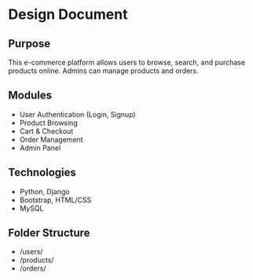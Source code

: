 # Design Document

## Purpose
This e-commerce platform allows users to browse, search, and purchase products online. Admins can manage products and orders.

## Modules
- User Authentication (Login, Signup)
- Product Browsing
- Cart & Checkout
- Order Management
- Admin Panel

## Technologies
- Python, Django
- Bootstrap, HTML/CSS
- MySQL

## Folder Structure
- /users/
- /products/
- /orders/
